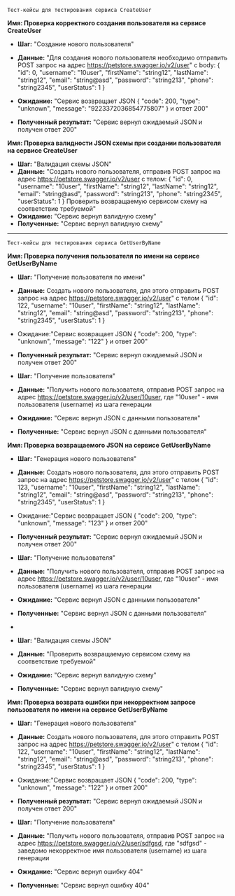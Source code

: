 `Тест-кейсы для тестирования сервиса CreateUser`

__Имя: Проверка корректного создания пользователя на сервисе CreateUser__
- __Шаг:__ "Создание нового пользователя"
- __Данные:__ "Для создания нового пользователя необходимо отправить POST запрос 
на адрес https://petstore.swagger.io/v2/user" с body:
  {
  "id": 0,
  "username": "10user",
  "firstName": "string12",
  "lastName": "string12",
  "email": "string@asd",
  "password": "string213",
  "phone": "string2345",
  "userStatus": 1
  }

- __Ожидание:__ "Сервис возвращает JSON 
{
"code": 200,
"type": "unknown",
"message": "9223372036854775807"
} 
и ответ 200" 

- __Полученный результат:__ "Сервис вернул ожидаемый JSON и получен ответ 200"


__Имя: Проверка валидности JSON схемы при создании пользователя на сервисе CreateUser__
- __Шаг:__ "Валидация схемы JSON"
- __Данные:__ "Создать нового пользователя, отправив POST запрос
         на адрес https://petstore.swagger.io/v2/user с телом:
  {
  "id": 0,
  "username": "10user",
  "firstName": "string12",
  "lastName": "string12",
  "email": "string@asd",
  "password": "string213",
  "phone": "string2345",
  "userStatus": 1
  }
Проверить возвращаемую сервисом схему
на соответствие требуемой"
- __Ожидание:__ "Сервис вернул валидную схему"
- __Полученные:__ "Сервис вернул валидную схему"

____

`Тест-кейсы для тестирования сервиса GetUserByName`


__Имя: Проверка получения пользователя по имени на сервисе GetUserByName__

- __Шаг:__ "Получение пользователя по имени"
- __Данные:__ Создать нового пользователя, для этого отправить POST запрос
  на адрес https://petstore.swagger.io/v2/user" с телом 
{
    "id": 122,
    "username": "10user",
    "firstName": "string12",
    "lastName": "string12",
    "email": "string@asd",
    "password": "string213",
    "phone": "string2345",
    "userStatus": 1
    }

- Ожидание:"Сервис возвращает JSON
  {
  "code": 200,
  "type": "unknown",
  "message": "122"
  }
  и ответ 200"

- __Полученный результат:__ "Сервис вернул ожидаемый JSON и получен ответ 200"


- __Шаг:__ "Получение пользователя"
- __Данные:__ "Получить нового пользователя, отправив POST запрос
  на адрес https://petstore.swagger.io/v2/user/10user, где "10user" - имя пользователя (username) из шага генерации
- __Ожидание:__ "Сервис вернул JSON с данными пользователя"
- __Полученные:__ "Сервис вернул JSON с данными пользователя"


__Имя: Проверка возвращаемого JSON на сервисе GetUserByName__

- __Шаг:__ "Генерация нового пользователя"
- __Данные:__ Создать нового пользователя, для этого отправить POST запрос
  на адрес https://petstore.swagger.io/v2/user" с телом
  {
  "id": 123,
  "username": "10user",
  "firstName": "string12",
  "lastName": "string12",
  "email": "string@asd",
  "password": "string213",
  "phone": "string2345",
  "userStatus": 1
  }

- Ожидание:"Сервис возвращает JSON
  {
  "code": 200,
  "type": "unknown",
  "message": "123"
  }
  и ответ 200"

- __Полученный результат:__ "Сервис вернул ожидаемый JSON и получен ответ 200"


- __Шаг:__ "Получение пользователя"
- __Данные:__ "Получить нового пользователя, отправив POST запрос
  на адрес https://petstore.swagger.io/v2/user/10user, где "10user" - имя пользователя (username) из шага генерации
- __Ожидание:__ "Сервис вернул JSON с данными пользователя"
- __Полученные:__ "Сервис вернул JSON с данными пользователя"
- 

- __Шаг:__ "Валидация схемы JSON"
- __Данные:__ "Проверить возвращаемую сервисом схему
  на соответствие требуемой"
- __Ожидание:__ "Сервис вернул валидную схему"
- __Полученные:__ "Сервис вернул валидную схему"

__Имя: Проверка возврата ошибки при некорректном запросе пользователя по имени на сервисе GetUserByName__

- __Шаг:__ "Генерация нового пользователя"
- __Данные:__ Создать нового пользователя, для этого отправить POST запрос
  на адрес https://petstore.swagger.io/v2/user" с телом
  {
  "id": 122,
  "username": "10user",
  "firstName": "string12",
  "lastName": "string12",
  "email": "string@asd",
  "password": "string213",
  "phone": "string2345",
  "userStatus": 1
  }

- Ожидание:"Сервис возвращает JSON
  {
  "code": 200,
  "type": "unknown",
  "message": "122"
  }
  и ответ 200"

- __Полученный результат:__ "Сервис вернул ожидаемый JSON и получен ответ 200"


- __Шаг:__ "Получение пользователя"
- __Данные:__ "Получить нового пользователя, отправив POST запрос
  на адрес https://petstore.swagger.io/v2/user/sdfgsd, где "sdfgsd" - заведомо некорректное
имя пользователя (username) из шага генерации
- __Ожидание:__ "Сервис вернул ошибку 404"
- __Полученные:__ "Сервис вернул ошибку 404"
